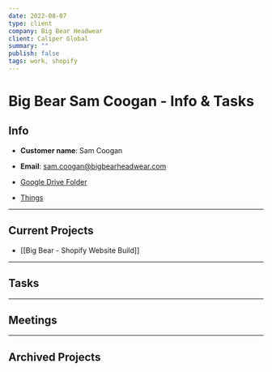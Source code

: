 ```yaml
---
date: 2022-08-07
type: client
company: Big Bear Headwear
client: Caliper Global
summary: ""
publish: false
tags: work, shopify
---
```


# Big Bear Sam Coogan - Info & Tasks

## Info
-   **Customer name**: Sam Coogan
-   **Email**: sam.coogan@bigbearheadwear.com

-  [Google Drive Folder](https://drive.google.com/drive/folders/1-dj1zCLk9dUOeMi9c8oY-0EJwRpSVrG9?usp=sharing)
-  [Things](things:///show?id=Y78Mgm2FMMf3cSxaXhPJcT)


---

## Current Projects
-  [[Big Bear - Shopify Website Build]]


---

## Tasks


---

## Meetings


---

## Archived Projects